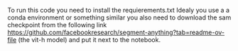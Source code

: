 To run this code you need to install the requierements.txt
Idealy you use a a conda environment or something similar
you also need to download the sam checkpoint from the following link  https://github.com/facebookresearch/segment-anything?tab=readme-ov-file (the vit-h model)
and put it next to the notebook.

